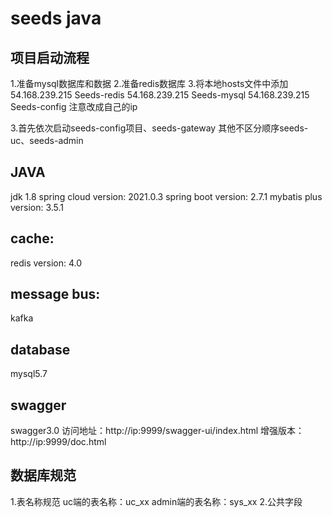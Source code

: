 # seeds java

## 项目启动流程
1.准备mysql数据库和数据
2.准备redis数据库
3.将本地hosts文件中添加
54.168.239.215 Seeds-redis
54.168.239.215 Seeds-mysql
54.168.239.215 Seeds-config
注意改成自己的ip

3.首先依次启动seeds-config项目、seeds-gateway
其他不区分顺序seeds-uc、seeds-admin
## JAVA
jdk 1.8
spring cloud version: 2021.0.3 
spring boot version: 2.7.1
mybatis plus version: 3.5.1

## cache: 
redis version: 4.0

## message bus:
kafka

## database
mysql5.7

## swagger
swagger3.0
访问地址：http://ip:9999/swagger-ui/index.html
增强版本：http://ip:9999/doc.html

## 数据库规范
1.表名称规范
uc端的表名称：uc_xx
admin端的表名称：sys_xx
2.公共字段

